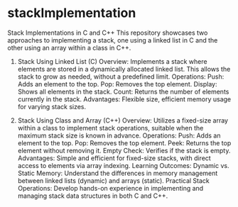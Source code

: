 # stackImplementation 
Stack Implementations in C and C++
This repository showcases two approaches to implementing a stack, one using a linked list in C and the other using an array within a class in C++.

1. Stack Using Linked List (C)
Overview: Implements a stack where elements are stored in a dynamically allocated linked list. This allows the stack to grow as needed, without a predefined limit.
Operations:
Push: Adds an element to the top.
Pop: Removes the top element.
Display: Shows all elements in the stack.
Count: Returns the number of elements currently in the stack.
Advantages: Flexible size, efficient memory usage for varying stack sizes.

3. Stack Using Class and Array (C++)
Overview: Utilizes a fixed-size array within a class to implement stack operations, suitable when the maximum stack size is known in advance.
Operations:
Push: Adds an element to the top.
Pop: Removes the top element.
Peek: Returns the top element without removing it.
Empty Check: Verifies if the stack is empty.
Advantages: Simple and efficient for fixed-size stacks, with direct access to elements via array indexing.
Learning Outcomes:
Dynamic vs. Static Memory: Understand the differences in memory management between linked lists (dynamic) and arrays (static).
Practical Stack Operations: Develop hands-on experience in implementing and managing stack data structures in both C and C++.
